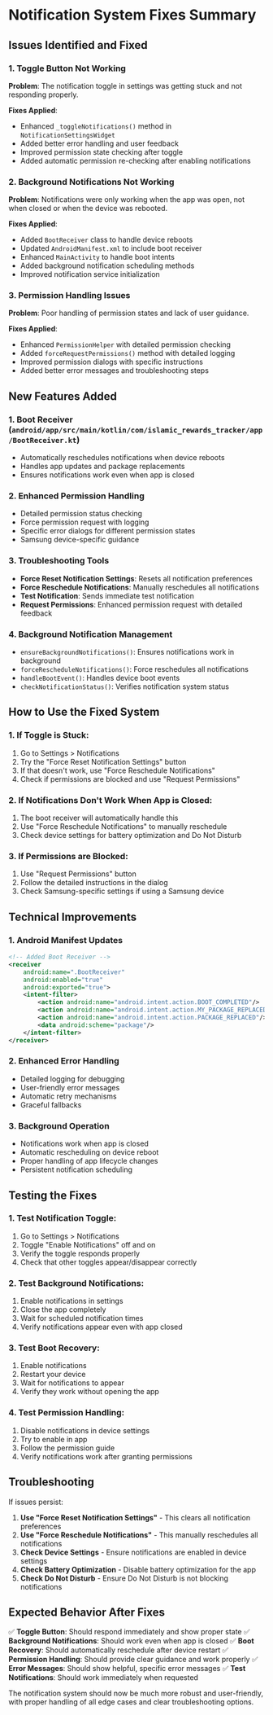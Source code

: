 # Notification System Fixes Summary

## Issues Identified and Fixed

### 1. **Toggle Button Not Working**
**Problem**: The notification toggle in settings was getting stuck and not responding properly.

**Fixes Applied**:
- Enhanced `_toggleNotifications()` method in `NotificationSettingsWidget`
- Added better error handling and user feedback
- Improved permission state checking after toggle
- Added automatic permission re-checking after enabling notifications

### 2. **Background Notifications Not Working**
**Problem**: Notifications were only working when the app was open, not when closed or when the device was rebooted.

**Fixes Applied**:
- Added `BootReceiver` class to handle device reboots
- Updated `AndroidManifest.xml` to include boot receiver
- Enhanced `MainActivity` to handle boot intents
- Added background notification scheduling methods
- Improved notification service initialization

### 3. **Permission Handling Issues**
**Problem**: Poor handling of permission states and lack of user guidance.

**Fixes Applied**:
- Enhanced `PermissionHelper` with detailed permission checking
- Added `forceRequestPermissions()` method with detailed logging
- Improved permission dialogs with specific instructions
- Added better error messages and troubleshooting steps

## New Features Added

### 1. **Boot Receiver** (`android/app/src/main/kotlin/com/islamic_rewards_tracker/app/BootReceiver.kt`)
- Automatically reschedules notifications when device reboots
- Handles app updates and package replacements
- Ensures notifications work even when app is closed

### 2. **Enhanced Permission Handling**
- Detailed permission status checking
- Force permission request with logging
- Specific error dialogs for different permission states
- Samsung device-specific guidance

### 3. **Troubleshooting Tools**
- **Force Reset Notification Settings**: Resets all notification preferences
- **Force Reschedule Notifications**: Manually reschedules all notifications
- **Test Notification**: Sends immediate test notification
- **Request Permissions**: Enhanced permission request with detailed feedback

### 4. **Background Notification Management**
- `ensureBackgroundNotifications()`: Ensures notifications work in background
- `forceRescheduleNotifications()`: Force reschedules all notifications
- `handleBootEvent()`: Handles device boot events
- `checkNotificationStatus()`: Verifies notification system status

## How to Use the Fixed System

### 1. **If Toggle is Stuck**:
1. Go to Settings > Notifications
2. Try the "Force Reset Notification Settings" button
3. If that doesn't work, use "Force Reschedule Notifications"
4. Check if permissions are blocked and use "Request Permissions"

### 2. **If Notifications Don't Work When App is Closed**:
1. The boot receiver will automatically handle this
2. Use "Force Reschedule Notifications" to manually reschedule
3. Check device settings for battery optimization and Do Not Disturb

### 3. **If Permissions are Blocked**:
1. Use "Request Permissions" button
2. Follow the detailed instructions in the dialog
3. Check Samsung-specific settings if using a Samsung device

## Technical Improvements

### 1. **Android Manifest Updates**
```xml
<!-- Added Boot Receiver -->
<receiver
    android:name=".BootReceiver"
    android:enabled="true"
    android:exported="true">
    <intent-filter>
        <action android:name="android.intent.action.BOOT_COMPLETED"/>
        <action android:name="android.intent.action.MY_PACKAGE_REPLACED"/>
        <action android:name="android.intent.action.PACKAGE_REPLACED"/>
        <data android:scheme="package"/>
    </intent-filter>
</receiver>
```

### 2. **Enhanced Error Handling**
- Detailed logging for debugging
- User-friendly error messages
- Automatic retry mechanisms
- Graceful fallbacks

### 3. **Background Operation**
- Notifications work when app is closed
- Automatic rescheduling on device reboot
- Proper handling of app lifecycle changes
- Persistent notification scheduling

## Testing the Fixes

### 1. **Test Notification Toggle**:
1. Go to Settings > Notifications
2. Toggle "Enable Notifications" off and on
3. Verify the toggle responds properly
4. Check that other toggles appear/disappear correctly

### 2. **Test Background Notifications**:
1. Enable notifications in settings
2. Close the app completely
3. Wait for scheduled notification times
4. Verify notifications appear even with app closed

### 3. **Test Boot Recovery**:
1. Enable notifications
2. Restart your device
3. Wait for notifications to appear
4. Verify they work without opening the app

### 4. **Test Permission Handling**:
1. Disable notifications in device settings
2. Try to enable in app
3. Follow the permission guide
4. Verify notifications work after granting permissions

## Troubleshooting

If issues persist:

1. **Use "Force Reset Notification Settings"** - This clears all notification preferences
2. **Use "Force Reschedule Notifications"** - This manually reschedules all notifications
3. **Check Device Settings** - Ensure notifications are enabled in device settings
4. **Check Battery Optimization** - Disable battery optimization for the app
5. **Check Do Not Disturb** - Ensure Do Not Disturb is not blocking notifications

## Expected Behavior After Fixes

✅ **Toggle Button**: Should respond immediately and show proper state
✅ **Background Notifications**: Should work even when app is closed
✅ **Boot Recovery**: Should automatically reschedule after device restart
✅ **Permission Handling**: Should provide clear guidance and work properly
✅ **Error Messages**: Should show helpful, specific error messages
✅ **Test Notifications**: Should work immediately when requested

The notification system should now be much more robust and user-friendly, with proper handling of all edge cases and clear troubleshooting options. 